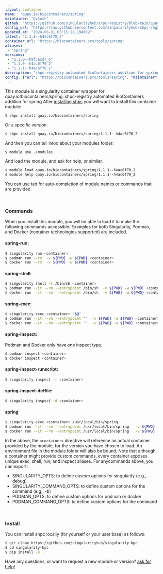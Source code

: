```yaml
---
layout: container
name:  "quay.io/biocontainers/spring"
maintainer: "@vsoch"
github: "https://github.com/singularityhub/shpc-registry/blob/main/quay.io/biocontainers/spring/container.yaml"
config_url: "https://raw.githubusercontent.com/singularityhub/shpc-registry/main/quay.io/biocontainers/spring/container.yaml"
updated_at: "2024-06-01 03:15:28.194569"
latest: "1.1.1--h4ac6f70_2"
container_url: "https://biocontainers.pro/tools/spring"
aliases:
 - "spring"
versions:
 - "1.1.0--h9f5acd7_0"
 - "1.1.0--h4ac6f70_2"
 - "1.1.1--h4ac6f70_2"
description: "shpc-registry automated BioContainers addition for spring"
config: {"url": "https://biocontainers.pro/tools/spring", "maintainer": "@vsoch", "description": "shpc-registry automated BioContainers addition for spring", "latest": {"1.1.1--h4ac6f70_2": "sha256:c3b1a888d5439bdcf99e8af19f3b445259648c3df8290602c5e7ced8efff2b1e"}, "tags": {"1.1.0--h9f5acd7_0": "sha256:cef9815bea26dd1f47e3cb3a2ac71f03ac0c372972bab8e80b43e56bc3ce1a0f", "1.1.0--h4ac6f70_2": "sha256:07f915837048af7a3c36cc13e0f2ee26877c222113f5eed0fad831a9d3814ef4", "1.1.1--h4ac6f70_2": "sha256:c3b1a888d5439bdcf99e8af19f3b445259648c3df8290602c5e7ced8efff2b1e"}, "docker": "quay.io/biocontainers/spring", "aliases": {"spring": "/usr/local/bin/spring"}}
---
```


This module is a singularity container wrapper for quay.io/biocontainers/spring.
shpc-registry automated BioContainers addition for spring
After [installing shpc](#install) you will want to install this container module:


```bash
$ shpc install quay.io/biocontainers/spring
```

Or a specific version:

```bash
$ shpc install quay.io/biocontainers/spring:1.1.1--h4ac6f70_2
```

And then you can tell lmod about your modules folder:

```bash
$ module use ./modules
```

And load the module, and ask for help, or similar.

```bash
$ module load quay.io/biocontainers/spring/1.1.1--h4ac6f70_2
$ module help quay.io/biocontainers/spring/1.1.1--h4ac6f70_2
```

You can use tab for auto-completion of module names or commands that are provided.

<br>

### Commands

When you install this module, you will be able to load it to make the following commands accessible.
Examples for both Singularity, Podman, and Docker (container technologies supported) are included.

#### spring-run:

```bash
$ singularity run <container>
$ podman run --rm  -v ${PWD} -w ${PWD} <container>
$ docker run --rm  -v ${PWD} -w ${PWD} <container>
```

#### spring-shell:

```bash
$ singularity shell -s /bin/sh <container>
$ podman run --it --rm --entrypoint /bin/sh  -v ${PWD} -w ${PWD} <container>
$ docker run --it --rm --entrypoint /bin/sh  -v ${PWD} -w ${PWD} <container>
```

#### spring-exec:

```bash
$ singularity exec <container> "$@"
$ podman run --it --rm --entrypoint ""  -v ${PWD} -w ${PWD} <container> "$@"
$ docker run --it --rm --entrypoint ""  -v ${PWD} -w ${PWD} <container> "$@"
```

#### spring-inspect:

Podman and Docker only have one inspect type.

```bash
$ podman inspect <container>
$ docker inspect <container>
```

#### spring-inspect-runscript:

```bash
$ singularity inspect -r <container>
```

#### spring-inspect-deffile:

```bash
$ singularity inspect -d <container>
```


#### spring

```bash
$ singularity exec <container> /usr/local/bin/spring
$ podman run --it --rm --entrypoint /usr/local/bin/spring   -v ${PWD} -w ${PWD} <container> -c " $@"
$ docker run --it --rm --entrypoint /usr/local/bin/spring   -v ${PWD} -w ${PWD} <container> -c " $@"
```



In the above, the `<container>` directive will reference an actual container provided
by the module, for the version you have chosen to load. An environment file in the
module folder will also be bound. Note that although a container
might provide custom commands, every container exposes unique exec, shell, run, and
inspect aliases. For anycommands above, you can export:

 - SINGULARITY_OPTS: to define custom options for singularity (e.g., --debug)
 - SINGULARITY_COMMAND_OPTS: to define custom options for the command (e.g., -b)
 - PODMAN_OPTS: to define custom options for podman or docker
 - PODMAN_COMMAND_OPTS: to define custom options for the command

<br>

### Install

You can install shpc locally (for yourself or your user base) as follows:

```bash
$ git clone https://github.com/singularityhub/singularity-hpc
$ cd singularity-hpc
$ pip install -e .
```

Have any questions, or want to request a new module or version? [ask for help!](https://github.com/singularityhub/singularity-hpc/issues)